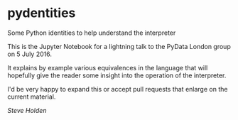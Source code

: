 # pydentities

Some Python identities to help understand the interpreter

This is the Jupyter Notebook for a lightning talk to the PyData London group on 5 July 2016.

It explains by example various equivalences in the language that will hopefully give the reader some
insight into the operation of the interpreter.

I'd be very happy to expand this or accept pull requests that enlarge on the current material.

_Steve Holden_
